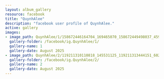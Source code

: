 ```yaml
---
layout: album_gallery
resource: facebook
title: "QuynhAlee"
description: "facebook user profile of QuynhAlee."
active: gallery
images:
- image_path: QuynhAlee/1/158672446164704_169465070_158672449498037_4593768615840575763_n.jpg
  gallery-folder: /facebook/ig.QuynhAlee/1/
  gallery-name: 1
  gallery-date: August 2025
- image_path: QuynhAlee/2/119211310110818_145531125_119211313444151_6020614753783629405_n.jpg
  gallery-folder: /facebook/ig.QuynhAlee/2/
  gallery-name: 2
  gallery-date: August 2025
---
```

